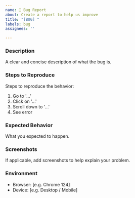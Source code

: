 ```yaml
---
name: 🐞 Bug Report
about: Create a report to help us improve
title: "[BUG] "
labels: bug
assignees: ''

---
```


### Description
A clear and concise description of what the bug is.

### Steps to Reproduce
Steps to reproduce the behavior:
1. Go to '...'
2. Click on '...'
3. Scroll down to '...'
4. See error

### Expected Behavior
What you expected to happen.

### Screenshots
If applicable, add screenshots to help explain your problem.

### Environment
- Browser: [e.g. Chrome 124]
- Device: [e.g. Desktop / Mobile]
